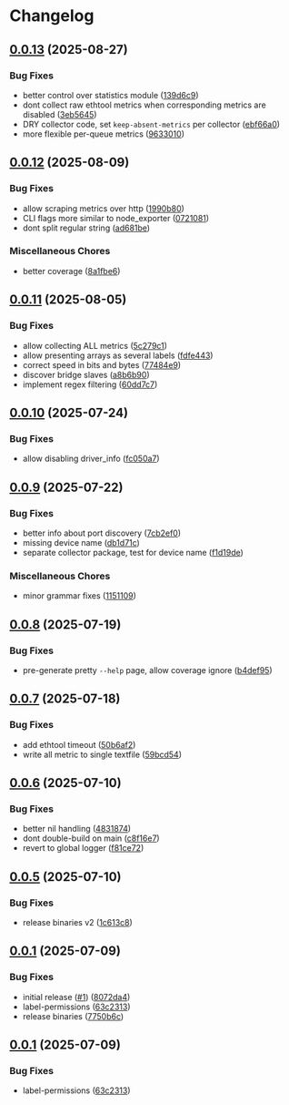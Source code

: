 # Changelog

## [0.0.13](https://github.com/newrushbolt/go-ethtool-exporter/compare/v0.0.12...v0.0.13) (2025-08-27)


### Bug Fixes

* better control over statistics module ([139d6c9](https://github.com/newrushbolt/go-ethtool-exporter/commit/139d6c99ddaa8b500ef2c1a21e12294aac81b7e7))
* dont collect raw ethtool metrics when corresponding metrics are disabled ([3eb5645](https://github.com/newrushbolt/go-ethtool-exporter/commit/3eb5645ebbf4fc510b4525d7f2b8ab6c774e5155))
* DRY collector code, set `keep-absent-metrics` per collector ([ebf66a0](https://github.com/newrushbolt/go-ethtool-exporter/commit/ebf66a0e49af9621f97f48d310c3db5129431d63))
* more flexible per-queue metrics ([9633010](https://github.com/newrushbolt/go-ethtool-exporter/commit/96330102ae66b100eb24b4bc7c9e103f8f12a0a1))

## [0.0.12](https://github.com/newrushbolt/go-ethtool-exporter/compare/v0.0.11...v0.0.12) (2025-08-09)


### Bug Fixes

* allow scraping metrics over http ([1990b80](https://github.com/newrushbolt/go-ethtool-exporter/commit/1990b801235ca4b9786d3bad7319034063a9a07f))
* CLI flags more similar to node_exporter ([0721081](https://github.com/newrushbolt/go-ethtool-exporter/commit/072108153f41c853c64ec4de76a9ccce6af6714e))
* dont split regular string ([ad681be](https://github.com/newrushbolt/go-ethtool-exporter/commit/ad681be7acd45328094713cb1e8b38e2b6617416))


### Miscellaneous Chores

* better coverage ([8a1fbe6](https://github.com/newrushbolt/go-ethtool-exporter/commit/8a1fbe6be05d1834ecc95cfe0324f954587b20f2))

## [0.0.11](https://github.com/newrushbolt/go-ethtool-exporter/compare/v0.0.10...v0.0.11) (2025-08-05)


### Bug Fixes

* allow collecting ALL metrics ([5c279c1](https://github.com/newrushbolt/go-ethtool-exporter/commit/5c279c10d36cb4bc21b053cbd0b8d5e6438e7425))
* allow presenting arrays as several labels ([fdfe443](https://github.com/newrushbolt/go-ethtool-exporter/commit/fdfe44304cc22185080d9f00360f09a0bd76355e))
* correct speed in bits and bytes ([77484e9](https://github.com/newrushbolt/go-ethtool-exporter/commit/77484e91bc36cee688ee0078a949aa1fcaab14d5))
* discover bridge slaves ([a8b6b90](https://github.com/newrushbolt/go-ethtool-exporter/commit/a8b6b9037a34175c2711cbba67454b9009bf7493))
* implement regex filtering ([60dd7c7](https://github.com/newrushbolt/go-ethtool-exporter/commit/60dd7c73c6a44370d7319956237bad20a03fbc1e))

## [0.0.10](https://github.com/newrushbolt/go-ethtool-exporter/compare/v0.0.9...v0.0.10) (2025-07-24)


### Bug Fixes

* allow disabling driver_info ([fc050a7](https://github.com/newrushbolt/go-ethtool-exporter/commit/fc050a7dfb7b3a92b9d658cb01a9e7c41303254c))

## [0.0.9](https://github.com/newrushbolt/go-ethtool-exporter/compare/v0.0.8...v0.0.9) (2025-07-22)


### Bug Fixes

* better info about port discovery ([7cb2ef0](https://github.com/newrushbolt/go-ethtool-exporter/commit/7cb2ef010a8d9bc3a1fcfd0cb4298e8f32d045be))
* missing device name ([db1d71c](https://github.com/newrushbolt/go-ethtool-exporter/commit/db1d71c2cb0a9ab555f4a357a742f0fe1e36a3d7))
* separate collector package, test for device name ([f1d19de](https://github.com/newrushbolt/go-ethtool-exporter/commit/f1d19dea0b79deabcbe637b4a76de67a1d9fe7be))


### Miscellaneous Chores

* minor grammar fixes ([1151109](https://github.com/newrushbolt/go-ethtool-exporter/commit/1151109608c08270e0b58504fbfd457c90a06c5d))

## [0.0.8](https://github.com/newrushbolt/go-ethtool-exporter/compare/v0.0.7...v0.0.8) (2025-07-19)


### Bug Fixes

* pre-generate pretty `--help` page, allow coverage ignore ([b4def95](https://github.com/newrushbolt/go-ethtool-exporter/commit/b4def955ef5a3089f9191be756962114b8406bd8))

## [0.0.7](https://github.com/newrushbolt/go-ethtool-exporter/compare/v0.0.6...v0.0.7) (2025-07-18)


### Bug Fixes

* add ethtool timeout ([50b6af2](https://github.com/newrushbolt/go-ethtool-exporter/commit/50b6af28f4e1e5e3ea96798bdf0f077c66758fd6))
* write all metric to single textfile ([59bcd54](https://github.com/newrushbolt/go-ethtool-exporter/commit/59bcd548c117ecba6050496809452ec95bdf3dd3))

## [0.0.6](https://github.com/newrushbolt/go-ethtool-exporter/compare/v0.0.5...v0.0.6) (2025-07-10)


### Bug Fixes

* better nil handling ([4831874](https://github.com/newrushbolt/go-ethtool-exporter/commit/4831874d5d34490cee24f1b9bf334a21c9be4af2))
* dont double-build on main ([c8f16e7](https://github.com/newrushbolt/go-ethtool-exporter/commit/c8f16e7d554bd205bd7f1fa36fdfc8986d642a98))
* revert to global logger ([f81ce72](https://github.com/newrushbolt/go-ethtool-exporter/commit/f81ce721577129071dbfad024aa12448db5a95c0))

## [0.0.5](https://github.com/newrushbolt/go-ethtool-exporter/compare/v0.0.1...v0.0.5) (2025-07-10)


### Bug Fixes

* release binaries v2 ([1c613c8](https://github.com/newrushbolt/go-ethtool-exporter/commit/1c613c8b57ee373d65d31430570f44cbaaf18e2a))

## [0.0.1](https://github.com/newrushbolt/go-ethtool-exporter/compare/v0.0.1...v0.0.1) (2025-07-09)


### Bug Fixes

* initial release ([#1](https://github.com/newrushbolt/go-ethtool-exporter/issues/1)) ([8072da4](https://github.com/newrushbolt/go-ethtool-exporter/commit/8072da497dacc3deb4e93f2fba315a768133e8b3))
* label-permissions ([63c2313](https://github.com/newrushbolt/go-ethtool-exporter/commit/63c2313dedce4bfcdbe580d39aca8966527f43d0))
* release binaries ([7750b6c](https://github.com/newrushbolt/go-ethtool-exporter/commit/7750b6cf4f52caf81863eda7fae7b9549b2e4309))

## [0.0.1](https://github.com/newrushbolt/go-ethtool-exporter/compare/v0.0.1...v0.0.1) (2025-07-09)


### Bug Fixes

* label-permissions ([63c2313](https://github.com/newrushbolt/go-ethtool-exporter/commit/63c2313dedce4bfcdbe580d39aca8966527f43d0))
